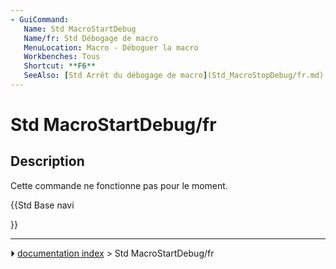 ```yaml
---
- GuiCommand:
   Name: Std MacroStartDebug
   Name/fr: Std Débogage de macro
   MenuLocation: Macro - Déboguer la macro 
   Workbenches: Tous
   Shortcut: **F6**
   SeeAlso: [Std Arrêt du débogage de macro](Std_MacroStopDebug/fr.md)
---
```


# Std MacroStartDebug/fr

## Description

Cette commande ne fonctionne pas pour le moment.





{{Std Base navi

}}



---
⏵ [documentation index](../README.md) > Std MacroStartDebug/fr
